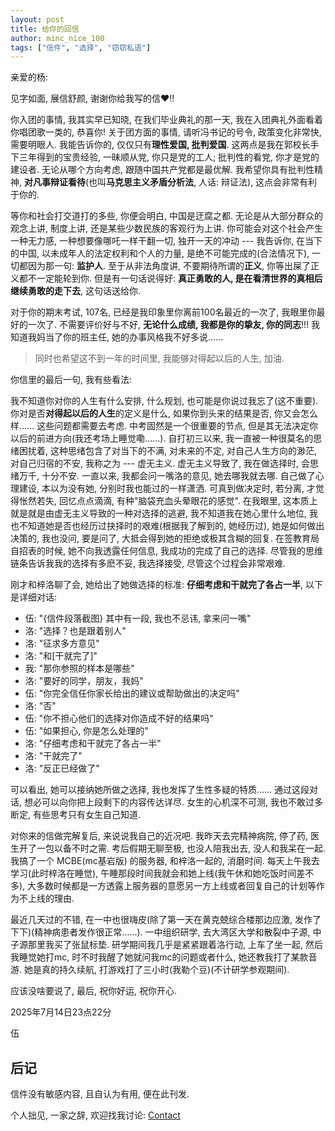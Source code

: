 ```yaml
---
layout: post
title: 给你的回信
author: minc_nice_100
tags: ["信件", "选择", "窃窃私语"]
---
```


亲爱的杨:

见字如面, 展信舒颜, 谢谢你给我写的信♥!! 

你入团的事情, 我其实早已知晓, 在我们毕业典礼的那一天, 我在入团典礼外面看着你唱团歌一类的, 恭喜你! 关于团方面的事情, 请听冯书记的号令, 政策变化非常快, 需要明眼人. 我能告诉你的, 仅仅只有**理性爱国, 批判爱国**. 这两点是我在郭校长手下三年得到的宝贵经验, 一昧顺从党, 你只是党的工人; 批判性的看党, 你才是党的建设者. 无论从哪个方向考虑, 跟随中国共产党都是最优解. 我希望你具有批判性精神, **对凡事辩证看待**(也叫**马克思主义矛盾分析法**, 人话: 辩证法), 这点会非常有利于你的.

等你和社会打交道打的多些, 你便会明白, 中国是迂腐之都. 无论是从大部分群众的观念上讲, 制度上讲, 还是某些少数民族的客观行为上讲. 你可能会对这个社会产生一种无力感, 一种想要像哪吒一样干翻一切, 独开一天的冲动 --- 我告诉你, 在当下的中国, 以未成年人的法定权利和个人的力量, 是绝不可能完成的(合法情况下), 一切都因为那一句: **监护人**. 至于从非法角度讲, 不要期待所谓的**正义**, 你等出屎了正义都不一定能轮到你. 但是有一句话说得好: **真正勇敢的人, 是在看清世界的真相后继续勇敢的走下去**, 这句话送给你.

对于你的期末考试, 107名, 已经是我印象里你离前100名最近的一次了, 我眼里你最好的一次了. 不需要评价好与不好, **无论什么成绩, 我都是你的挚友, 你的同志**!!!  我知道我妈当了你的班主任, 她的办事风格我不好多说...... 

> 同时也希望这不到一年的时间里, 我能够对得起以后的人生, 加油.

你信里的最后一句, 我有些看法:

我不知道你对你的人生有什么安排, 什么规划, 也可能是你说过我忘了(这不重要). 你对是否**对得起以后的人生**的定义是什么, 如果你到头来的结果是否, 你又会怎么样...... 这些问题都需要去考虑. 中考固然是一个很重要的节点, 但是其无法决定你以后的前进方向(我还考场上睡觉嘞......). 自打初三以来, 我一直被一种很莫名的思绪困扰着, 这种思绪包含了对当下的不满, 对未来的不定, 对自己人生方向的渺茫, 对自己归宿的不安, 我称之为 --- 虚无主义. 虚无主义导致了, 我在做选择时, 会思绪万千, 十分不安. 一直以来, 我都会问一嘴洛的意见, 她去哪我就去哪. 自己做了心理建设, 本以为没有她, 分别时我也能过的一样潇洒. 可真到做决定时, 若分离, 才觉得怅然若失, 回忆点点滴滴, 有种"脑袋充血头晕眼花的感觉". 在我眼里, 这本质上就是就是由虚无主义导致的一种对选择的逃避, 我不知道我在她心里什么地位, 我也不知道她是否也经历过抉择时的艰难(根据我了解到的, 她经历过), 她是如何做出决策的, 我也没问, 要是问了, 大抵会得到她的拒绝或极其含糊的回复. 在签教育局自招表的时候, 她不向我透露任何信息, 我成功的完成了自己的选择. 尽管我的思维链条告诉我我的选择有多麽不妥, 我选择接受, 尽管这个过程会非常艰难.

刚才和梓洛聊了会, 她给出了她做选择的标准: **仔细考虑和干就完了各占一半**, 以下是详细对话:

- 伍: "{信件段落截图} 其中有一段, 我也不忌讳, 拿来问一嘴"
- 洛: "选择？也是跟着别人"
- 洛: "征求多方意见"
- 洛: "和[干就完了]"
- 我: "那你参照的样本是哪些"
- 洛: "要好的同学，朋友，我妈"
- 伍: "你完全信任你家长给出的建议或帮助做出的决定吗"
- 洛: "否"
- 伍: "你不担心他们的选择对你造成不好的结果吗"
- 伍: "如果担心, 你是怎么处理的"
- 洛: "仔细考虑和干就完了各占一半"
- 洛: "干就完了"
- 洛: "反正已经做了"

可以看出, 她可以接纳她所做之选择, 我也发挥了生性多疑的特质...... 通过这段对话, 想必可以向你把上段剩下的内容传达详尽. 女生的心机深不可测, 我也不敢过多断定, 有些思考只有女生自己知道.

对你来的信做完解复后, 来说说我自己的近况吧. 我昨天去完精神病院, 停了药, 医生开了一包以备不时之需. 考后假期无聊至极, 也没人陪我出去, 没人和我呆在一起. 我搞了一个 MCBE(mc基岩版) 的服务器, 和梓洛一起的, 消磨时间. 每天上午我去学习(此时梓洛在睡觉), 午睡那段时间我就会和她上线(我午休和她吃饭时间差不多), 大多数时候都是一方透露上服务器的意愿另一方上线或者回复自己的计划等作为不上线的理由.

最近几天过的不错, 在一中也很嗨皮(除了第一天在黄克兢综合楼那边应激, 发作了下下)(精神病患者发作很正常......). 一中组织研学, 去大湾区大学和散裂中子源, 中子源那里我买了张鼠标垫. 研学期间我几乎是紧紧跟着洛行动, 上车了坐一起, 然后我睡觉她打mc, 时不时我醒了她就问我mc的问题或者什么, 她还教我打了某款音游. 她是真的持久续航, 打游戏打了三小时(我勒个豆)(不计研学参观期间).

应该没啥要说了, 最后, 祝你好运, 祝你开心.



2025年7月14日23点22分

伍

## 后记
信件没有敏感内容, 且自认为有用, 便在此刊发.

个人拙见, 一家之辞, 欢迎找我讨论: [Contact](/pages/contact/)